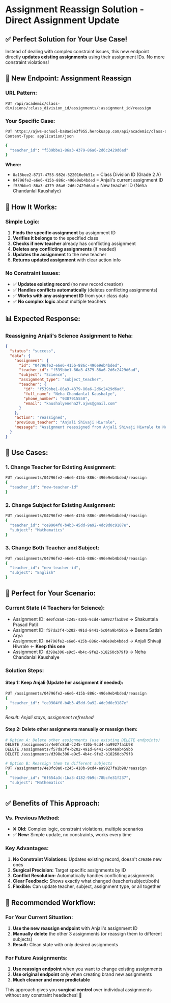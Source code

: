 # Assignment Reassign Solution - Direct Assignment Update

## ✅ **Perfect Solution for Your Use Case!**

Instead of dealing with complex constraint issues, this new endpoint directly **updates existing assignments** using their assignment IDs. No more constraint violations!

## 🎯 **New Endpoint: Assignment Reassign**

### **URL Pattern:**

```
PUT /api/academic/class-divisions/:class_division_id/assignments/:assignment_id/reassign
```

### **Your Specific Case:**

```bash
PUT https://ajws-school-ba8ae5e3f955.herokuapp.com/api/academic/class-divisions/8a15bee2-8717-4755-982d-522016e0b51c/assignments/04796fe2-e6e6-415b-886c-496e9eb4bded/reassign
Content-Type: application/json

{
  "teacher_id": "f539bbe1-86a3-4379-86a6-2d6c2429d6ad"
}
```

**Where:**

- `8a15bee2-8717-4755-982d-522016e0b51c` = Class Division ID (Grade 2 A)
- `04796fe2-e6e6-415b-886c-496e9eb4bded` = Anjali's current assignment ID
- `f539bbe1-86a3-4379-86a6-2d6c2429d6ad` = New teacher ID (Neha Chandanlal Kaushalye)

## 🔧 **How It Works:**

### **Simple Logic:**

1. **Finds the specific assignment** by assignment ID
2. **Verifies it belongs** to the specified class
3. **Checks if new teacher** already has conflicting assignment
4. **Deletes any conflicting assignments** (if needed)
5. **Updates the assignment** to the new teacher
6. **Returns updated assignment** with clear action info

### **No Constraint Issues:**

- ✅ **Updates existing record** (no new record creation)
- ✅ **Handles conflicts automatically** (deletes conflicting assignments)
- ✅ **Works with any assignment ID** from your class data
- ✅ **No complex logic** about multiple teachers

## 📊 **Expected Response:**

### **Reassigning Anjali's Science Assignment to Neha:**

```json
{
  "status": "success",
  "data": {
    "assignment": {
      "id": "04796fe2-e6e6-415b-886c-496e9eb4bded",
      "teacher_id": "f539bbe1-86a3-4379-86a6-2d6c2429d6ad",
      "subject": "Science",
      "assignment_type": "subject_teacher",
      "teacher": {
        "id": "f539bbe1-86a3-4379-86a6-2d6c2429d6ad",
        "full_name": "Neha Chandanlal Kaushalye",
        "phone_number": "9307915550",
        "email": "kaushalyeneha27.ajws@gmail.com"
      }
    },
    "action": "reassigned",
    "previous_teacher": "Anjali Shivaji Hiwrale",
    "message": "Assignment reassigned from Anjali Shivaji Hiwrale to Neha Chandanlal Kaushalye"
  }
}
```

## 🎯 **Use Cases:**

### **1. Change Teacher for Existing Assignment:**

```bash
PUT /assignments/04796fe2-e6e6-415b-886c-496e9eb4bded/reassign
{
  "teacher_id": "new-teacher-id"
}
```

### **2. Change Subject for Existing Assignment:**

```bash
PUT /assignments/04796fe2-e6e6-415b-886c-496e9eb4bded/reassign
{
  "teacher_id": "ce9904f0-b4b3-45dd-9a92-4dc9d0c9187e",
  "subject": "Mathematics"
}
```

### **3. Change Both Teacher and Subject:**

```bash
PUT /assignments/04796fe2-e6e6-415b-886c-496e9eb4bded/reassign
{
  "teacher_id": "new-teacher-id",
  "subject": "English"
}
```

## 🚀 **Perfect for Your Scenario:**

### **Current State (4 Teachers for Science):**

- Assignment ID: `4e0fc8a0-c245-410b-9cd4-aa9927fa1b98` → Shakuntala Prasad Patil
- Assignment ID: `f57da3f4-b202-491d-8441-6c04a9b459bb` → Beena Satish Arya
- Assignment ID: `04796fe2-e6e6-415b-886c-496e9eb4bded` → Anjali Shivaji Hiwrale ← **Keep this one**
- Assignment ID: `d398e306-e9c5-4b4c-9fe2-b18260cb79f8` → Neha Chandanlal Kaushalye

### **Solution Steps:**

#### **Step 1: Keep Anjali (Update her assignment if needed):**

```bash
PUT /assignments/04796fe2-e6e6-415b-886c-496e9eb4bded/reassign
{
  "teacher_id": "ce9904f0-b4b3-45dd-9a92-4dc9d0c9187e"
}
```

_Result: Anjali stays, assignment refreshed_

#### **Step 2: Delete other assignments manually or reassign them:**

```bash
# Option A: Delete other assignments (use existing DELETE endpoints)
DELETE /assignments/4e0fc8a0-c245-410b-9cd4-aa9927fa1b98
DELETE /assignments/f57da3f4-b202-491d-8441-6c04a9b459bb
DELETE /assignments/d398e306-e9c5-4b4c-9fe2-b18260cb79f8

# Option B: Reassign them to different subjects
PUT /assignments/4e0fc8a0-c245-410b-9cd4-aa9927fa1b98/reassign
{
  "teacher_id": "6f654a3c-1ba3-4182-9b9c-78bcfe31f237",
  "subject": "Mathematics"
}
```

## ✅ **Benefits of This Approach:**

### **Vs. Previous Method:**

- ❌ **Old:** Complex logic, constraint violations, multiple scenarios
- ✅ **New:** Simple update, no constraints, works every time

### **Key Advantages:**

1. **No Constraint Violations:** Updates existing record, doesn't create new ones
2. **Surgical Precision:** Target specific assignments by ID
3. **Conflict Resolution:** Automatically handles conflicting assignments
4. **Clear Feedback:** Shows exactly what changed (teacher/subject/both)
5. **Flexible:** Can update teacher, subject, assignment type, or all together

## 🎯 **Recommended Workflow:**

### **For Your Current Situation:**

1. **Use the new reassign endpoint** with Anjali's assignment ID
2. **Manually delete** the other 3 assignments (or reassign them to different subjects)
3. **Result:** Clean state with only desired assignments

### **For Future Assignments:**

1. **Use reassign endpoint** when you want to change existing assignments
2. **Use original endpoint** only when creating brand new assignments
3. **Much cleaner and more predictable**

This approach gives you **surgical control** over individual assignments without any constraint headaches! 🎯
